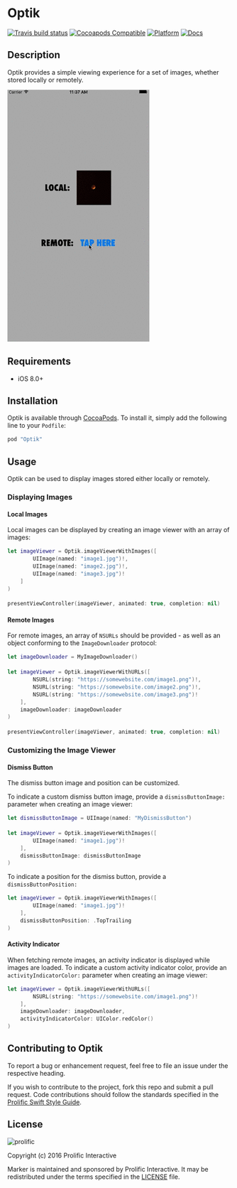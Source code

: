 # Optik

[![Travis build status](https://img.shields.io/travis/prolificinteractive/PROJECT_NAME.svg?style=flat-square)](https://travis-ci.org/prolificinteractive/Optik)
[![Cocoapods Compatible](https://img.shields.io/cocoapods/v/Optik.svg?style=flat-square)](https://img.shields.io/cocoapods/v/Optik.svg)
[![Platform](https://img.shields.io/cocoapods/p/Optik.svg?style=flat-square)](http://cocoadocs.org/docsets/Optik)
[![Docs](https://img.shields.io/cocoapods/metrics/doc-percent/Optik.svg?style=flat-square)](http://cocoadocs.org/docsets/Optik)

## Description

Optik provides a simple viewing experience for a set of images, whether stored locally or remotely.

![Optik](optik_example.gif)

## Requirements

* iOS 8.0+

## Installation

Optik is available through [CocoaPods](http://cocoapods.org). To install it, simply add the following line to your `Podfile`:

```ruby
pod "Optik"
```

## Usage

Optik can be used to display images stored either locally or remotely.

### Displaying Images

#### Local Images

Local images can be displayed by creating an image viewer with an array of images:

```swift
let imageViewer = Optik.imageViewerWithImages([
		UIImage(named: "image1.jpg")!,
		UIImage(named: "image2.jpg")!,
		UIImage(named: "image3.jpg")!
    ]
)

presentViewController(imageViewer, animated: true, completion: nil)
```

#### Remote Images

For remote images, an array of `NSURLs` should be provided - as well as an object conforming to the `ImageDownloader` protocol:

```swift
let imageDownloader = MyImageDownloader()

let imageViewer = Optik.imageViewerWithURLs([
        NSURL(string: "https://somewebsite.com/image1.png")!,
        NSURL(string: "https://somewebsite.com/image2.png")!,
        NSURL(string: "https://somewebsite.com/image3.png")!
    ],
    imageDownloader: imageDownloader
)

presentViewController(imageViewer, animated: true, completion: nil)
```

### Customizing the Image Viewer

#### Dismiss Button

The dismiss button image and position can be customized.

To indicate a custom dismiss button image, provide a `dismissButtonImage:` parameter when creating an image viewer:

```swift
let dismissButtonImage = UIImage(named: "MyDismissButton")

let imageViewer = Optik.imageViewerWithImages([
        UIImage(named: "image1.jpg")!
    ],
    dismissButtonImage: dismissButtonImage
)
```

To indicate a position for the dismiss button, provide a `dismissButtonPosition:`

```swift
let imageViewer = Optik.imageViewerWithImages([
        UIImage(named: "image1.jpg")!
    ],
    dismissButtonPosition: .TopTrailing
)
```

#### Activity Indicator

When fetching remote images, an activity indicator is displayed while images are loaded. To indicate a custom activity indicator color, provide an `activityIndicatorColor:` parameter when creating an image viewer:

```swift
let imageViewer = Optik.imageViewerWithURLs([
        NSURL(string: "https://somewebsite.com/image1.png")!
    ],
    imageDownloader: imageDownloader,
    activityIndicatorColor: UIColor.redColor()
)
```

## Contributing to Optik

To report a bug or enhancement request, feel free to file an issue under the respective heading.

If you wish to contribute to the project, fork this repo and submit a pull request. Code contributions should follow the standards specified in the [Prolific Swift Style Guide](https://github.com/prolificinteractive/swift-style-guide).

## License

![prolific](https://s3.amazonaws.com/prolificsitestaging/logos/Prolific_Logo_Full_Color.png)

Copyright (c) 2016 Prolific Interactive

Marker is maintained and sponsored by Prolific Interactive. It may be redistributed under the terms specified in the [LICENSE] file.

[LICENSE]: ./LICENSE
